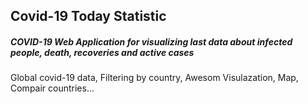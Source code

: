 ## Covid-19 Today Statistic
##### COVID-19 Web Application for visualizing last data about infected people, death, recoveries and active cases

Global covid-19 data, Filtering by country, Awesom Visulazation, Map, Compair countries...
